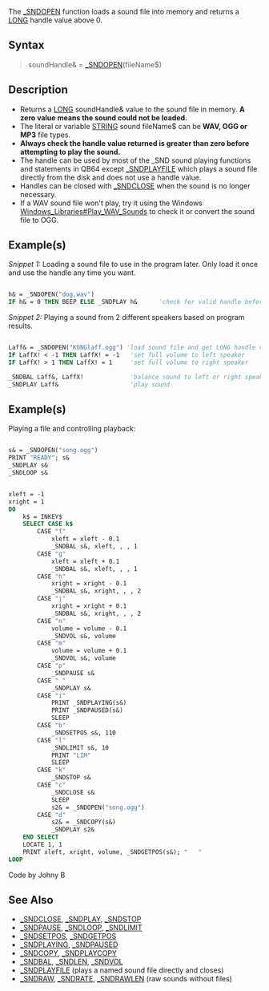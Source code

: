 The [_SNDOPEN](_SNDOPEN) function loads a sound file into memory and returns a [LONG](LONG) handle value above 0.


## Syntax

>  soundHandle& = [_SNDOPEN](_SNDOPEN)(fileName$)


## Description

* Returns a [LONG](LONG) soundHandle& value to the sound file in memory. **A zero value means the sound could not be loaded.**
* The literal or variable [STRING](STRING) sound fileName$ can be **WAV, OGG or MP3** file types.
* **Always check the handle value returned is greater than zero before attempting to play the sound.**
* The handle can be used by most of the _SND sound playing functions and statements in QB64 except [_SNDPLAYFILE](_SNDPLAYFILE) which plays a sound file directly from the disk and does not use a handle value.
* Handles can be closed with [_SNDCLOSE](_SNDCLOSE) when the sound is no longer necessary. 
* If a WAV sound file won't play, try it using the Windows [Windows_Libraries#Play_WAV_Sounds](Windows_Libraries#Play_WAV_Sounds) to check it or convert the sound file to OGG.


## Example(s)

*Snippet 1:* Loading a sound file to use in the program later. Only load it once and use the handle any time you want.

```vb

h& = _SNDOPEN("dog.wav")
IF h& = 0 THEN BEEP ELSE _SNDPLAY h&      'check for valid handle before using!

```


*Snippet 2:* Playing a sound from 2 different speakers based on program results.

```vb

Laff& = _SNDOPEN("KONGlaff.ogg") 'load sound file and get LONG handle value 
IF LaffX! < -1 THEN LaffX! = -1   'set full volume to left speaker
IF LaffX! > 1 THEN LaffX! = 1     'set full volume to right speaker

_SNDBAL Laff&, LaffX!             'balance sound to left or right speaker
_SNDPLAY Laff&                    'play sound 

```


## Example(s)
 Playing a file and controlling playback:

```vb

s& = _SNDOPEN("song.ogg")
PRINT "READY"; s&
_SNDPLAY s&
_SNDLOOP s&


xleft = -1
xright = 1
DO
    k$ = INKEY$
    SELECT CASE k$
        CASE "f"
            xleft = xleft - 0.1
            _SNDBAL s&, xleft, , , 1
        CASE "g"
            xleft = xleft + 0.1
            _SNDBAL s&, xleft, , , 1
        CASE "h"
            xright = xright - 0.1
            _SNDBAL s&, xright, , , 2
        CASE "j"
            xright = xright + 0.1
            _SNDBAL s&, xright, , , 2
        CASE "n"
            volume = volume - 0.1
            _SNDVOL s&, volume
        CASE "m"
            volume = volume + 0.1
            _SNDVOL s&, volume
        CASE "p"
            _SNDPAUSE s&
        CASE " "
            _SNDPLAY s&
        CASE "i"
            PRINT _SNDPLAYING(s&)
            PRINT _SNDPAUSED(s&)
            SLEEP
        CASE "b"
            _SNDSETPOS s&, 110
        CASE "l"
            _SNDLIMIT s&, 10
            PRINT "LIM"
            SLEEP
        CASE "k"
            _SNDSTOP s&
        CASE "c"
            _SNDCLOSE s&
            SLEEP
            s2& = _SNDOPEN("song.ogg")
        CASE "d"
            s2& = _SNDCOPY(s&)
            _SNDPLAY s2&
    END SELECT
    LOCATE 1, 1
    PRINT xleft, xright, volume, _SNDGETPOS(s&); "   "
LOOP

```
Code by Johny B



## See Also

* [_SNDCLOSE](_SNDCLOSE), [_SNDPLAY](_SNDPLAY), [_SNDSTOP](_SNDSTOP)
* [_SNDPAUSE](_SNDPAUSE), [_SNDLOOP](_SNDLOOP), [_SNDLIMIT](_SNDLIMIT)
* [_SNDSETPOS](_SNDSETPOS), [_SNDGETPOS](_SNDGETPOS)
* [_SNDPLAYING](_SNDPLAYING), [_SNDPAUSED](_SNDPAUSED)
* [_SNDCOPY](_SNDCOPY), [_SNDPLAYCOPY](_SNDPLAYCOPY)
* [_SNDBAL](_SNDBAL), [_SNDLEN](_SNDLEN), [_SNDVOL](_SNDVOL)
* [_SNDPLAYFILE](_SNDPLAYFILE) (plays a named sound file directly and closes)
* [_SNDRAW](_SNDRAW), [_SNDRATE](_SNDRATE), [_SNDRAWLEN](_SNDRAWLEN) (raw sounds without files)




